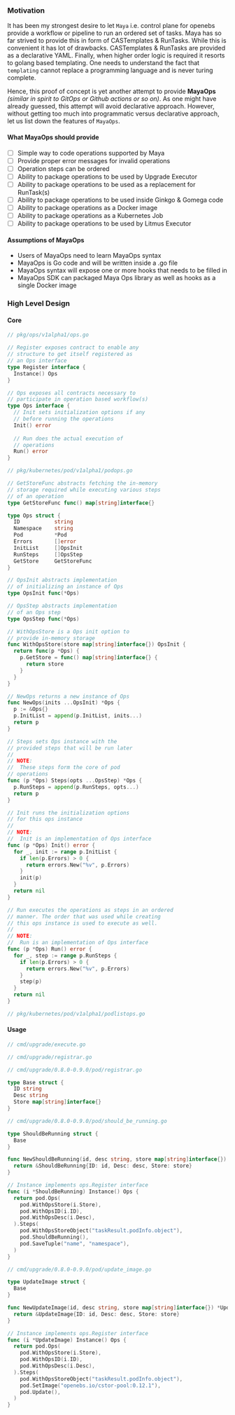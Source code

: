 ### Motivation
It has been my strongest desire to let `Maya` i.e. control plane for openebs provide a workflow or pipeline to run an ordered
set of tasks. Maya has so far strived to provide this in form of CASTemplates & RunTasks. While this is convenient it has 
lot of drawbacks. CASTemplates & RunTasks are provided as a declarative YAML. Finally, when higher order logic is required 
it resorts to golang based templating. One needs to understand the fact that `templating` cannot replace a programming 
language and is never turing complete.

Hence, this proof of concept is yet another attempt to provide **MayaOps** _(similar in spirit to GitOps or Github actions 
or so on)_. As one might have already guessed, this attempt will avoid declarative approach. However, without getting too 
much into programmatic versus declarative approach, let us list down the features of `MayaOps`.

#### What MayaOps should provide
- [ ] Simple way to code operations supported by Maya
- [ ] Provide proper error messages for invalid operations
- [ ] Operation steps can be ordered
- [ ] Ability to package operations to be used by Upgrade Executor
- [ ] Ability to package operations to be used as a replacement for RunTask(s)
- [ ] Ability to package operations to be used inside Ginkgo & Gomega code
- [ ] Ability to package operations as a Docker image
- [ ] Ability to package operations as a Kubernetes Job
- [ ] Ability to package operations to be used by Litmus Executor

#### Assumptions of MayaOps
- Users of MayaOps need to learn MayaOps syntax
- MayaOps is Go code and will be written inside a .go file
- MayaOps syntax will expose one or more hooks that needs to be filled in
- MayaOps SDK can packaged Maya Ops library as well as hooks as a single Docker image

### High Level Design

#### Core
```go
// pkg/ops/v1alpha1/ops.go

// Register exposes contract to enable any
// structure to get itself registered as
// an Ops interface
type Register interface {
  Instance() Ops
}

// Ops exposes all contracts necessary to
// participate in operation based workflow(s)
type Ops interface {
  // Init sets initialization options if any
  // before running the operations
  Init() error
  
  // Run does the actual execution of 
  // operations
  Run() error
}
```

```go
// pkg/kubernetes/pod/v1alpha1/podops.go

// GetStoreFunc abstracts fetching the in-memory
// storage required while executing various steps
// of an operation
type GetStoreFunc func() map[string]interface{}

type Ops struct {
  ID           string
  Namespace    string
  Pod          *Pod
  Errors       []error
  InitList     []OpsInit
  RunSteps     []OpsStep
  GetStore     GetStoreFunc
}

// OpsInit abstracts implementation
// of initializing an instance of Ops
type OpsInit func(*Ops)

// OpsStep abstracts implementation
// of an Ops step
type OpsStep func(*Ops)

// WithOpsStore is a Ops init option to
// provide in-memory storage
func WithOpsStore(store map[string]interface{}) OpsInit {
  return func(p *Ops) {
    p.GetStore = func() map[string]interface{} {
      return store
    }
  }
}

// NewOps returns a new instance of Ops
func NewOps(inits ...OpsInit) *Ops {
  p := &Ops{}
  p.InitList = append(p.InitList, inits...)
  return p
}

// Steps sets Ops instance with the
// provided steps that will be run later
//
// NOTE:
//  These steps form the core of pod 
// operations
func (p *Ops) Steps(opts ...OpsStep) *Ops {
  p.RunSteps = append(p.RunSteps, opts...)
  return p
}

// Init runs the initialization options
// for this ops instance
//
// NOTE:
//  Init is an implementation of Ops interface
func (p *Ops) Init() error {
  for _, init := range p.InitList {
    if len(p.Errors) > 0 {
      return errors.New("%v", p.Errors)
    }
    init(p)
  }
  return nil
}

// Run executes the operations as steps in an ordered
// manner. The order that was used while creating
// this ops instance is used to execute as well.
//
// NOTE:
//  Run is an implementation of Ops interface
func (p *Ops) Run() error {
  for _, step := range p.RunSteps {
    if len(p.Errors) > 0 {
      return errors.New("%v", p.Errors)
    }
    step(p)
  }
  return nil
}
```

```go
// pkg/kubernetes/pod/v1alpha1/podlistops.go
```

#### Usage
```go
// cmd/upgrade/execute.go
```

```go
// cmd/upgrade/registrar.go
```

```go
// cmd/upgrade/0.8.0-0.9.0/pod/registrar.go

type Base struct {
  ID string
  Desc string
  Store map[string]interface{}
}
```

```go
// cmd/upgrade/0.8.0-0.9.0/pod/should_be_running.go

type ShouldBeRunning struct {
  Base
}

func NewShouldBeRunning(id, desc string, store map[string]interface{}) *ShouldBeRunning {
  return &ShouldBeRunning{ID: id, Desc: desc, Store: store}
}

// Instance implements ops.Register interface
func (i *ShouldBeRunning) Instance() Ops {
  return pod.Ops(
    pod.WithOpsStore(i.Store),
    pod.WithOpsID(i.ID),
    pod.WithOpsDesc(i.Desc),
  ).Steps(
    pod.WithOpsStoreObject("taskResult.podInfo.object"),
    pod.ShouldBeRunning(),
    pod.SaveTuple("name", "namespace"),
  )
}
```

```go
// cmd/upgrade/0.8.0-0.9.0/pod/update_image.go

type UpdateImage struct {
  Base
}

func NewUpdateImage(id, desc string, store map[string]interface{}) *UpdateImage {
  return &UpdateImage{ID: id, Desc: desc, Store: store}
}

// Instance implements ops.Register interface
func (i *UpdateImage) Instance() Ops {
  return pod.Ops(
    pod.WithOpsStore(i.Store),
    pod.WithOpsID(i.ID),
    pod.WithOpsDesc(i.Desc),
  ).Steps(
    pod.WithOpsStoreObject("taskResult.podInfo.object"),
    pod.SetImage("openebs.io/cstor-pool:0.12.1"),
    pod.Update(),
  )
}
```
